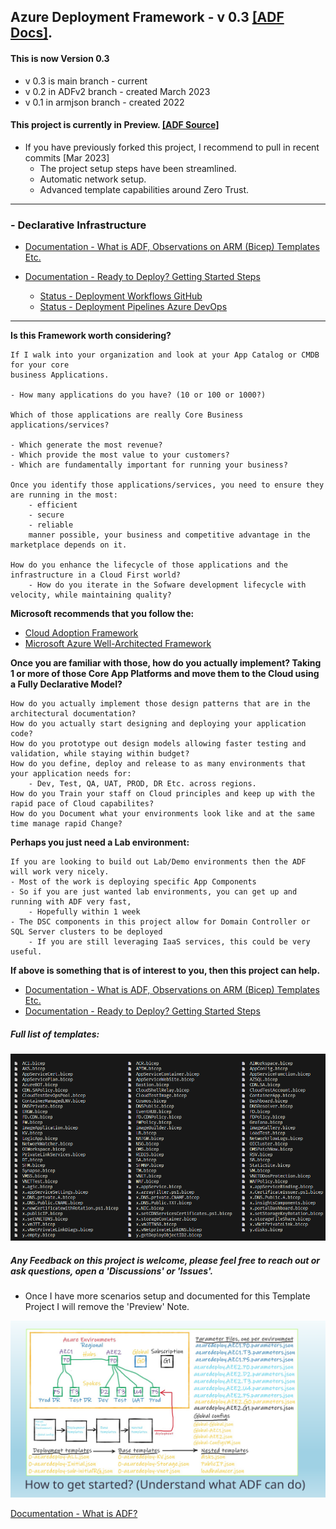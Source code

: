 
## Azure Deployment Framework - v 0.3 [[ADF Docs]](https://brwilkinson.github.io/AzureDeploymentFramework/).

#### This is now Version 0.3
- v 0.3 is main branch - current
- v 0.2 in ADFv2 branch - created March 2023
- v 0.1 in armjson branch - created 2022

#### This project is currently in Preview. [[ADF Source]](https://github.com/brwilkinson/AzureDeploymentFramework)
- If you have previously forked this project, I recommend to pull in recent commits [Mar 2023]
  - The project setup steps have been streamlined.
  - Automatic network setup.
  - Advanced template capabilities around Zero Trust.

* * *

### - Declarative Infrastructure

- [Documentation - What is ADF, Observations on ARM (Bicep) Templates Etc.](https://brwilkinson.github.io/AzureDeploymentFramework/)
- [Documentation - Ready to Deploy? Getting Started Steps](https://brwilkinson.github.io/AzureDeploymentFramework/Getting_Started)

    - [Status - Deployment Workflows GitHub](./Deployment_Pipelines_GitHub.md)
    - [Status - Deployment Pipelines Azure DevOps](./Deployment_Pipelines_DevOps.md)


* * *


**Is this Framework worth considering?**

    If I walk into your organization and look at your App Catalog or CMDB for your core 
    business Applications.
    
    - How many applications do you have? (10 or 100 or 1000?)
    
    Which of those applications are really Core Business applications/services?
    
    - Which generate the most revenue?
    - Which provide the most value to your customers?
    - Which are fundamentally important for running your business?
    
    Once you identify those applications/services, you need to ensure they are running in the most: 
        - efficient
        - secure
        - reliable
        manner possible, your business and competitive advantage in the marketplace depends on it.
    
    How do you enhance the lifecycle of those applications and the infrastructure in a Cloud First world?
        - How do you iterate in the Sofware development lifecycle with velocity, while maintaining quality?

**Microsoft recommends that you follow the:**
- <a href="https://docs.microsoft.com/en-us/azure/cloud-adoption-framework/" target="_blank">Cloud Adoption Framework</a>
- <a href="https://docs.microsoft.com/en-us/azure/architecture/framework" target="_blank">Microsoft Azure Well-Architected Framework</a>

**Once you are familiar with those, how do you actually implement? Taking 1 or more of those Core App Platforms and move them to the Cloud using a Fully Declarative Model?**
    
    How do you actually implement those design patterns that are in the architectural documentation?
    How do you actually start designing and deploying your application code?
    How do you prototype out design models allowing faster testing and validation, while staying within budget?
    How do you define, deploy and release to as many environments that your application needs for: 
        - Dev, Test, QA, UAT, PROD, DR Etc. across regions.
    How do you Train your staff on Cloud principles and keep up with the rapid pace of Cloud capabilites?
    How do you Document what your environments look like and at the same time manage rapid Change?

**Perhaps you just need a Lab environment:**

    If you are looking to build out Lab/Demo environments then the ADF will work very nicely.
    - Most of the work is deploying specific App Components
    - So if you are just wanted lab environments, you can get up and running with ADF very fast, 
        - Hopefully within 1 week
    - The DSC components in this project allow for Domain Controller or SQL Server clusters to be deployed
        - If you are still leveraging IaaS services, this could be very useful.


**If above is something that is of interest to you, then this project can help.**

- [Documentation - What is ADF, Observations on ARM (Bicep) Templates Etc.](https://brwilkinson.github.io/AzureDeploymentFramework/)
- [Documentation - Ready to Deploy? Getting Started Steps](https://brwilkinson.github.io/AzureDeploymentFramework/Getting_Started)

##### **Full list of templates:**

![Bicep_Templates](./Bicep_Templates.png)

##### Any Feedback on this project is welcome, please feel free to reach out or ask questions, open a 'Discussions' or 'Issues'.
- Once I have more scenarios setup and documented for this Template Project I will remove the 'Preview' Note.


![How](./Slides_ADF/Slide5.SVG)

[Documentation - What is ADF?](https://brwilkinson.github.io/AzureDeploymentFramework/)

</br>





